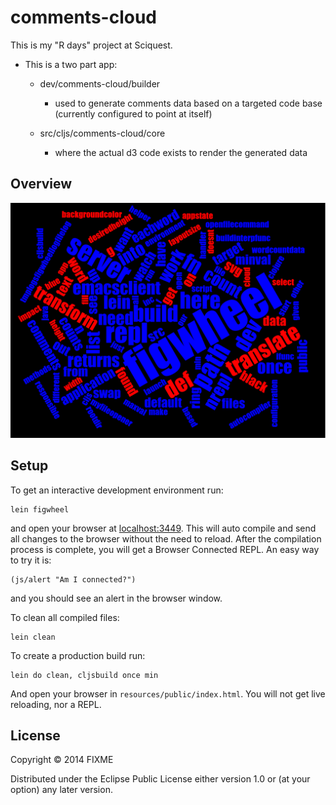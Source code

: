 # comments-cloud


This is my "R days" project at Sciquest.

* This is a two part app:

  * dev/comments-cloud/builder 
      * used to generate comments data based on a targeted code base (currently configured to point at itself)

  * src/cljs/comments-cloud/core  
      * where the actual d3 code exists to render the generated data



## Overview

![can't load example screenshot](https://raw.githubusercontent.com/bendavisnc/comments-cloud/master/rdaysWordCloudScreenshot.png)

## Setup

To get an interactive development environment run:

    lein figwheel

and open your browser at [localhost:3449](http://localhost:3449/).
This will auto compile and send all changes to the browser without the
need to reload. After the compilation process is complete, you will
get a Browser Connected REPL. An easy way to try it is:

    (js/alert "Am I connected?")

and you should see an alert in the browser window.

To clean all compiled files:

    lein clean

To create a production build run:

    lein do clean, cljsbuild once min

And open your browser in `resources/public/index.html`. You will not
get live reloading, nor a REPL. 

## License

Copyright © 2014 FIXME

Distributed under the Eclipse Public License either version 1.0 or (at your option) any later version.
